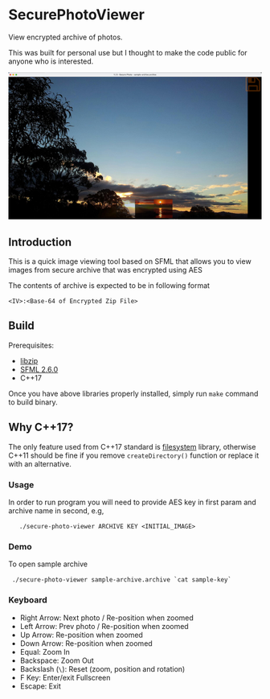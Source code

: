 # SecurePhotoViewer

View encrypted archive of photos.

This was built for personal use but I thought to make the code public for anyone who is interested.

![screenshot]

## Introduction

This is a quick image viewing tool based on SFML that allows you to view images from secure archive that was encrypted using AES

The contents of archive is expected to be in following format

```
<IV>:<Base-64 of Encrypted Zip File>
```

## Build
Prerequisites:
 * [libzip](https://github.com/nih-at/libzip/blob/master/INSTALL.md)
 * [SFML 2.6.0](https://github.com/SFML/SFML/releases/tag/2.6.0)
 * C++17
 
Once you have above libraries properly installed, simply run `make` command to build binary.

## Why C++17?

The only feature used from C++17 standard is [filesystem](https://en.cppreference.com/w/cpp/filesystem) library, otherwise C++11 should be fine if you remove `createDirectory()` function or replace it with an alternative.

### Usage

In order to run program you will need to provide AES key in first 
param and archive name in second, e.g,

```
   ./secure-photo-viewer ARCHIVE KEY <INITIAL_IMAGE>
```

### Demo
To open sample archive

```
 ./secure-photo-viewer sample-archive.archive `cat sample-key`
```
   
### Keyboard

- Right Arrow: Next photo / Re-position when zoomed
- Left Arrow: Prev photo / Re-position when zoomed
- Up Arrow: Re-position when zoomed
- Down Arrow: Re-position when zoomed
- Equal: Zoom In
- Backspace: Zoom Out
- Backslash (`\`): Reset (zoom, position and rotation)
- F Key: Enter/exit Fullscreen
- Escape: Exit

 [screenshot]: https://github.com/abumq/SecurePhotoViewer/raw/master/screenshot.png?v1
